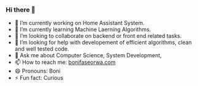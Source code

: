 ### Hi there 👋

- 🔭 I’m currently working on Home Assistant System.
- 🌱 I’m currently learning Machine Laerning Algorithms.
- 👯 I’m looking to collaborate on backend or front end related tasks.
- 🤔 I’m looking for help with developement of efficient algorithms, clean and well tested code.
- 💬 Ask me about Computer Science, System Development, 
- 📫 How to reach me: [bonifaseorwa.com](https://www.bonifaseorwa.com/)
- 😄 Pronouns: Boni
- ⚡ Fun fact: Curious
